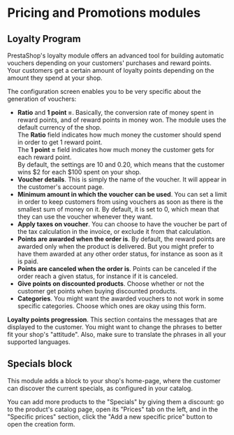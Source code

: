# Pricing and Promotions modules

## Loyalty Program <a href="#pricingandpromotionsmodules-loyaltyprogram" id="pricingandpromotionsmodules-loyaltyprogram"></a>

PrestaShop's loyalty module offers an advanced tool for building automatic vouchers depending on your customers' purchases and reward points.\
&#x20;Your customers get a certain amount of loyalty points depending on the amount they spend at your shop.

The configuration screen enables you to be very specific about the generation of vouchers:

* **Ratio** and **1 point =**. Basically, the conversion rate of money spent in reward points, and of reward points in money won. The module uses the default currency of the shop.\
  &#x20;The **Ratio** field indicates how much money the customer should spend in order to get 1 reward point.\
  &#x20;The **1 point =** field indicates how much money the customer gets for each reward point.\
  &#x20;By default, the settings are 10 and 0.20, which means that the customer wins $2 for each $100 spent on your shop.
* **Voucher details**. This is simply the name of the voucher. It will appear in the customer's account page.
* **Minimum amount in which the voucher can be used**. You can set a limit in order to keep customers from using vouchers as soon as there is the smallest sum of money on it. By default, it is set to 0, which mean that they can use the voucher whenever they want.
* **Apply taxes on voucher**. You can choose to have the voucher be part of the tax calculation in the invoice, or exclude it from that calculation.
* **Points are awarded when the order is**. By default, the reward points are awarded only when the product is delivered. But you might prefer to have them awarded at any other order status, for instance as soon as it is paid.
* **Points are canceled when the order is**. Points can be canceled if the order reach a given status, for instance if it is canceled.
* **Give points on discounted products**. Choose whether or not the customer get points when buying discounted products.
* **Categories**. You might want the awarded vouchers to not work in some specific categories. Choose which ones are okay using this form.

**Loyalty points progression**. This section contains the messages that are displayed to the customer. You might want to change the phrases to better fit your shop's "attitude". Also, make sure to translate the phrases in all your supported languages.

## Specials block <a href="#pricingandpromotionsmodules-specialsblock" id="pricingandpromotionsmodules-specialsblock"></a>

This module adds a block to your shop's home-page, where the customer can discover the current specials, as configured in your catalog.

You can add more products to the "Specials" by giving them a discount: go to the product's catalog page, open its "Prices" tab on the left, and in the "Specific prices" section, click the "Add a new specific price" button to open the creation form.
